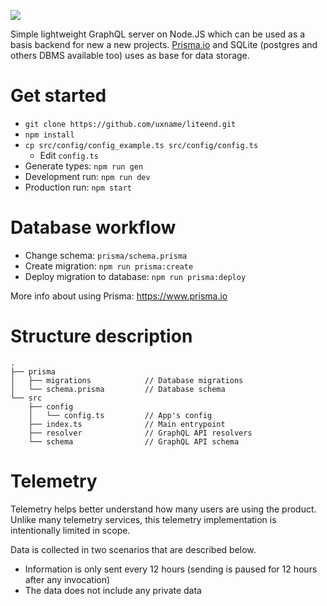 ![](.github/img.png)

Simple lightweight GraphQL server on Node.JS 
which can be used as a basis backend for new a new projects.
[Prisma.io](https://www.prisma.io) and SQLite (postgres and 
others DBMS available too) uses as base for data storage. 

# Get started
- `git clone https://github.com/uxname/liteend.git`
- `npm install`
- `cp src/config/config_example.ts src/config/config.ts`
  - Edit `config.ts`
- Generate types: `npm run gen`
- Development run: `npm run dev`
- Production run: `npm start`

# Database workflow
- Change schema: `prisma/schema.prisma`
- Create migration: `npm run prisma:create`
- Deploy migration to database: `npm run prisma:deploy`

More info about using Prisma: https://www.prisma.io

# Structure description
```
.
├── prisma
│   ├── migrations            // Database migrations
│   └── schema.prisma         // Database schema
└── src
    ├── config
    │   └── config.ts         // App's config
    ├── index.ts              // Main entrypoint
    ├── resolver              // GraphQL API resolvers
    └── schema                // GraphQL API schema
```

# Telemetry

Telemetry helps better understand how many users are using the product.
Unlike many telemetry services, this telemetry implementation is 
intentionally limited in scope.

Data is collected in two scenarios that are described below.
- Information is only sent every 12 hours (sending is paused for 12 hours after any invocation)
- The data does not include any private data
